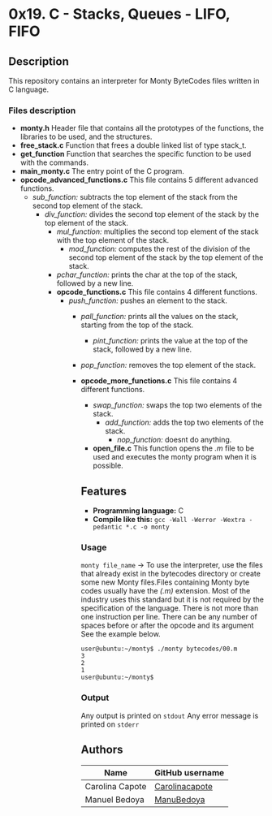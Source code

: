 # 0x19. C - Stacks, Queues - LIFO, FIFO

## Description
This repository contains an interpreter for Monty ByteCodes files written in C language.

### Files description

- **monty.h**
Header file that contains all the prototypes of the functions, the libraries to be used, and the structures.
- **free_stack.c**
Function that frees a double linked list of type stack_t.
- **get_function**
Function that searches the specific function to be used with the commands.
- **main_monty.c**
The entry point of the C program.
- **opcode_advanced_functions.c**
This file contains 5 different advanced functions.
  - *sub_function:* subtracts the top element of the stack from the second top element of the stack.
    - *div_function:* divides the second top element of the stack by the top element of the stack.
      - *mul_function:* multiplies the second top element of the stack with the top element of the stack.
        - *mod_function:* computes the rest of the division of the second top element of the stack by the top element of the stack.
	  - *pchar_function:* prints the char at the top of the stack, followed by a new line.
	  - **opcode_functions.c**
	  This file contains 4 different functions.
	    - *push_function:* pushes an element to the stack.
	      - *pall_function:*  prints all the values on the stack, starting from the top of the stack.
	        - *pint_function:* prints the value at the top of the stack, followed by a new line.
		  - *pop_function:* removes the top element of the stack.
		  - **opcode_more_functions.c**
		  This file contains 4 different functions.
		    - *swap_function:* swaps the top two elements of the stack.
		      - *add_function:* adds the top two elements of the stack.
		        - *nop_function:* doesnt do anything.
			- **open_file.c**
			This function opens the *.m* file to be used and executes the monty program when it is possible.

			## Features

			- **Programming language:** C
			- **Compile like this:** `gcc -Wall -Werror -Wextra -pedantic *.c -o monty`

			### Usage

			`monty file_name` -> To use the interpreter, use the files that already exist in the bytecodes directory or create some new Monty files.Files containing Monty byte codes usually have the *(.m)* extension. Most of the industry uses this standard but it is not required by the specification of the language. There is not more than one instruction per line. There can be any number of spaces before or after the opcode and its argument
			See the example below.
			```
			user@ubuntu:~/monty$ ./monty bytecodes/00.m
			3
			2
			1
			user@ubuntu:~/monty$
			```
			### Output

			Any output is printed on `stdout`
			Any error message is printed on `stderr`

			## Authors

			| Name | GitHub username |
			| ------ | ------ |
			| Carolina Capote | [Carolinacapote](https://github.com/Carolinacapote) |
			| Manuel Bedoya | [ManuBedoya](https://github.com/ManuBedoya) |
